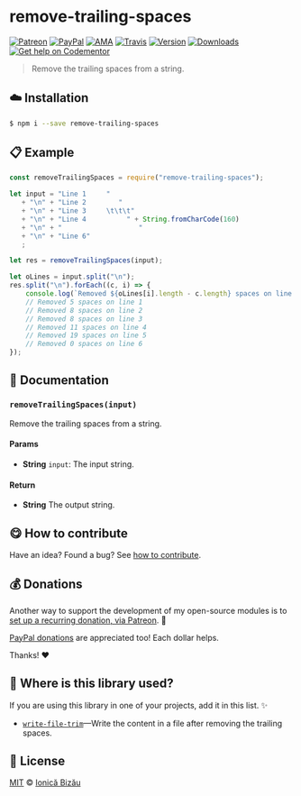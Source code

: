 
# remove-trailing-spaces

 [![Patreon](https://img.shields.io/badge/Support%20me%20on-Patreon-%23e6461a.svg)][patreon] [![PayPal](https://img.shields.io/badge/%24-paypal-f39c12.svg)][paypal-donations] [![AMA](https://img.shields.io/badge/ask%20me-anything-1abc9c.svg)](https://github.com/IonicaBizau/ama) [![Travis](https://img.shields.io/travis/IonicaBizau/remove-trailing-spaces.svg)](https://travis-ci.org/IonicaBizau/remove-trailing-spaces/) [![Version](https://img.shields.io/npm/v/remove-trailing-spaces.svg)](https://www.npmjs.com/package/remove-trailing-spaces) [![Downloads](https://img.shields.io/npm/dt/remove-trailing-spaces.svg)](https://www.npmjs.com/package/remove-trailing-spaces) [![Get help on Codementor](https://cdn.codementor.io/badges/get_help_github.svg)](https://www.codementor.io/johnnyb?utm_source=github&utm_medium=button&utm_term=johnnyb&utm_campaign=github)

> Remove the trailing spaces from a string.

## :cloud: Installation

```sh
$ npm i --save remove-trailing-spaces
```


## :clipboard: Example



```js
const removeTrailingSpaces = require("remove-trailing-spaces");

let input = "Line 1     "
   + "\n" + "Line 2        "
   + "\n" + "Line 3     \t\t\t"
   + "\n" + "Line 4          " + String.fromCharCode(160)
   + "\n" + "                   "
   + "\n" + "Line 6"
   ;

let res = removeTrailingSpaces(input);

let oLines = input.split("\n");
res.split("\n").forEach((c, i) => {
    console.log(`Removed ${oLines[i].length - c.length} spaces on line ${i + 1}`);
    // Removed 5 spaces on line 1
    // Removed 8 spaces on line 2
    // Removed 8 spaces on line 3
    // Removed 11 spaces on line 4
    // Removed 19 spaces on line 5
    // Removed 0 spaces on line 6
});
```

## :memo: Documentation


### `removeTrailingSpaces(input)`
Remove the trailing spaces from a string.

#### Params
- **String** `input`: The input string.

#### Return
- **String** The output string.



## :yum: How to contribute
Have an idea? Found a bug? See [how to contribute][contributing].


## :moneybag: Donations

Another way to support the development of my open-source modules is
to [set up a recurring donation, via Patreon][patreon]. :rocket:

[PayPal donations][paypal-donations] are appreciated too! Each dollar helps.

Thanks! :heart:

## :dizzy: Where is this library used?
If you are using this library in one of your projects, add it in this list. :sparkles:


 - [`write-file-trim`](https://github.com/IonicaBizau/write-file-trim#readme)—Write the content in a file after removing the trailing spaces.

## :scroll: License

[MIT][license] © [Ionică Bizău][website]

[patreon]: https://www.patreon.com/ionicabizau
[paypal-donations]: https://www.paypal.com/cgi-bin/webscr?cmd=_s-xclick&hosted_button_id=RVXDDLKKLQRJW
[donate-now]: http://i.imgur.com/6cMbHOC.png

[license]: http://showalicense.com/?fullname=Ionic%C4%83%20Biz%C4%83u%20%3Cbizauionica%40gmail.com%3E%20(http%3A%2F%2Fionicabizau.net)&year=2016#license-mit
[website]: http://ionicabizau.net
[contributing]: /CONTRIBUTING.md
[docs]: /DOCUMENTATION.md

